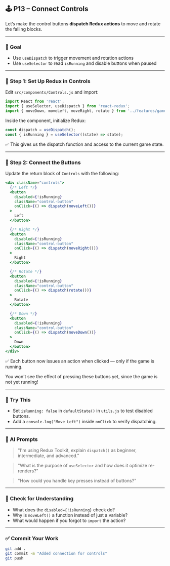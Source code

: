 ## 🕹️ P13 – Connect Controls

Let’s make the control buttons **dispatch Redux actions** to move and rotate the falling blocks.

---

### 🎯 Goal

- Use `useDispatch` to trigger movement and rotation actions
- Use `useSelector` to read `isRunning` and disable buttons when paused

---

### 🧩 Step 1: Set Up Redux in Controls

Edit `src/components/Controls.js` and import:

```js
import React from 'react';
import { useSelector, useDispatch } from 'react-redux';
import { moveDown, moveLeft, moveRight, rotate } from '../features/gameSlice';
```

Inside the component, initialize Redux:

```js
const dispatch = useDispatch();
const { isRunning } = useSelector((state) => state);
```

✅ This gives us the dispatch function and access to the current game state.

---

### 🧩 Step 2: Connect the Buttons

Update the return block of `Controls` with the following:

```jsx
<div className="controls">
  {/* Left */}
  <button
    disabled={!isRunning}
    className="control-button"
    onClick={() => dispatch(moveLeft())}
  >
    Left
  </button>

  {/* Right */}
  <button
    disabled={!isRunning}
    className="control-button"
    onClick={() => dispatch(moveRight())}
  >
    Right
  </button>

  {/* Rotate */}
  <button
    disabled={!isRunning}
    className="control-button"
    onClick={() => dispatch(rotate())}
  >
    Rotate
  </button>

  {/* Down */}
  <button
    disabled={!isRunning}
    className="control-button"
    onClick={() => dispatch(moveDown())}
  >
    Down
  </button>
</div>
```

✅ Each button now issues an action when clicked — only if the game is running.

You won't see the effect of pressing these buttons yet, since the game is not yet running!

---

### 💬 Try This

- Set `isRunning: false` in `defaultState()` in `utils.js` to test disabled buttons.
- Add a `console.log("Move Left")` inside `onClick` to verify dispatching.

---

### 🤖 AI Prompts

> "I'm using Redux Toolkit, explain `dispatch()` as beginner, intermediate, and advanced."

> "What is the purpose of `useSelector` and how does it optimize re-renders?"

> "How could you handle key presses instead of buttons?"

---

### 🧠 Check for Understanding

- What does the `disabled={!isRunning}` check do?
- Why is `moveLeft()` a function instead of just a variable?
- What would happen if you forgot to `import` the action?

---

### ✅ Commit Your Work

```bash
git add .
git commit -m "Added connection for controls"
git push
```
